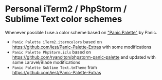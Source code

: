 # Personal iTerm2 / PhpStorm / Sublime Text color schemes

Whenever possible I use a color scheme based on ["Panic Palette"](https://twitter.com/panic/status/558389225612005376) by Panic.

- ```Panic Palette iTerm2.itermcolors``` based on https://github.com/iest/Panic-Palette-Extras with some modifications
- ```Panic Palette PhpStorm.icls``` based on https://github.com/ryanolton/phpstorm-panic-palette and updated with some Laravel/Blade modifications
- ```Panic Palette Sublime Text.tmTheme``` from https://github.com/iest/Panic-Palette-Extras